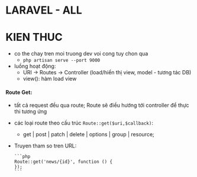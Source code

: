 # LARAVEL - ALL

# KIEN THUC

-   co the chay tren moi truong dev voi cong tuy chon qua
    -   `php artisan serve --port 9000`
-   luồng hoạt động:
    -   URI -> Routes -> Controller (load/hiển thị view, model - tương tác DB)
    -   view(): hàm load view

#### Route Get:

-   tất cả request đều qua route; Route sẽ điều hướng tới controller để thực thi tương ứng
-   các loại route theo cấu trúc `Route::get($uri,$callback)`:
    -   get | post | patch | delete | options | group | resource;
-   Truyen tham so tren URL:

        ```php
        Route::get('news/{id}', function () {
        });
        ```
